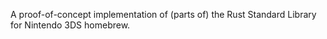 A proof-of-concept implementation of (parts of) the Rust Standard Library for Nintendo 3DS homebrew.
